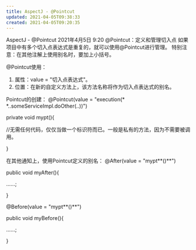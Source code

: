 ```yaml
---
title: AspectJ - @Pointcut
updated: 2021-04-05T09:38:33
created: 2021-04-05T09:20:35
---
```


AspectJ - @Pointcut
2021年4月5日
9:20
@Pointcut：定义和管理切入点
如果项目中有多个切入点表达式是重复的，就可以使用@Pointcut进行管理。
特别注意：在其他注解上使用别名时，要加上小括号。

@Pointcut使用：
1.  属性：value = "切入点表达式"。
2.  位置：在新的自定义方法上，该方法名称将作为切入点表达式的别名。

Pointcut的创建：
@Pointcut(value = "execution(\* \*..someServiceImpl.doOther(..))")

private void mypt(){

//无需任何代码，仅仅当做一个标识符而已。一般是私有的方法，因为不需要被调用。

}

在其他通知上，使用Pointcut定义的别名：
@After(value = "mypt**()**")

public void myAfter(){

......;

}

@Before(value = "mypt**()**")

public void myBefore(){

......;

}
